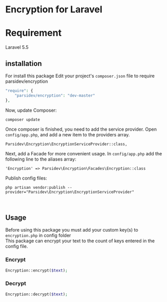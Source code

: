    Encryption for Laravel
   ==========
   
   Requirement
   ==========
   Laravel 5.5
   
   installation
   ------------
   For install this package Edit your project's ```composer.json``` file to require parsidev/encryption
   
   ```php
   "require": {
       "parsidev/encryption": "dev-master"
   },
   ```
   Now, update Composer:
   ```
   composer update
   ```
   Once composer is finished, you need to add the service provider. Open ```config/app.php```, and add a new item to the providers array.
   ```
   Parsidev\Encryption\EncryptionServiceProvider::class,
   ```
   Next, add a Facade for more convenient usage. In ```config/app.php``` add the following line to the aliases array:
   ```
   'Encryption' => Parsidev\Encryption\Facades\Encryption::class
   ```
   Publish config files:
   ```
   php artisan vendor:publish --provider="Parsidev\Encryption\EncryptionServiceProvider"
   ```
   <br />
   
   Usage
   -----
   Before using this package you must add your custom key(s) to ```encryption.php``` in config folder <br />
   This package can encrypt your text to the count of keys entered in the config file.
   
   ### Encrypt
   ```php
   Encryption::encrypt($text);
   ```
   
   ### Decrypt
   ```php
   Encryption::decrypt($text);
   ```
